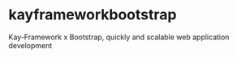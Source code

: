 kayframeworkbootstrap
=====================

Kay-Framework x Bootstrap, quickly and scalable web application development
